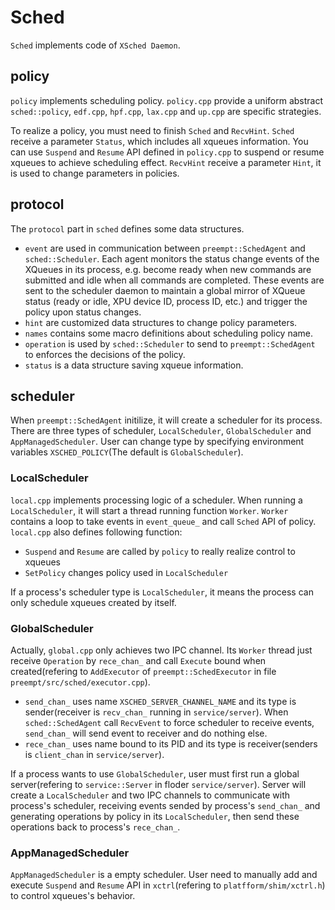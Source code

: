 # Sched

`Sched` implements code of `XSched Daemon`.

## policy

`policy` implements scheduling policy. `policy.cpp` provide a uniform abstract `sched::policy`, `edf.cpp`, `hpf.cpp`, `lax.cpp` and `up.cpp` are specific strategies.

To realize a policy, you must need to finish `Sched` and `RecvHint`. `Sched` receive a parameter `Status`, which includes all xqueues information. You can use `Suspend` and `Resume` API defined in `policy.cpp` to suspend or resume xqueues to achieve scheduling effect. `RecvHint` receive a parameter `Hint`, it is used to change parameters in policies.

## protocol

The `protocol` part in `sched` defines some data structures.

- `event` are used in communication between `preempt::SchedAgent` and `sched::Scheduler`. Each agent monitors the status change events of the XQueues in its process, e.g. become ready when new commands are submitted and idle when all commands are completed. These events are sent to the scheduler daemon to maintain a global mirror of XQueue status (ready or idle, XPU device ID, process ID, etc.) and trigger the policy upon status changes.
- `hint` are customized data structures to change policy parameters.
- `names` contains some macro definitions about scheduling policy name.
- `operation` is used by `sched::Scheduler` to send to `preempt::SchedAgent` to enforces the decisions of the policy.
- `status` is a data structure saving xqueue information.

## scheduler

When `preempt::SchedAgent` initilize, it will create a scheduler for its process. There are three types of scheduler, `LocalScheduler`, `GlobalScheduler` and `AppManagedScheduler`. User can change type by specifying environment variables `XSCHED_POLICY`(The default is `GlobalScheduler`).

### LocalScheduler

`local.cpp` implements processing logic of a scheduler. When running a `LocalScheduler`, it will start a thread running function `Worker`. `Worker` contains a loop to take events in `event_queue_` and call `Sched` API of policy. `local.cpp` also defines following function:

- `Suspend` and `Resume` are called by `policy` to really realize control to xqueues
- `SetPolicy` changes policy used in `LocalScheduler`

If a process's scheduler type is `LocalScheduler`, it means the process can only schedule xqueues created by itself.

### GlobalScheduler

Actually, `global.cpp` only achieves two IPC channel. Its `Worker` thread just receive `Operation` by `rece_chan_` and call `Execute` bound when created(refering to `AddExecutor` of `preempt::SchedExecutor` in file `preempt/src/sched/executor.cpp`).

- `send_chan_` uses name `XSCHED_SERVER_CHANNEL_NAME` and its type is sender(receiver is `recv_chan_` running in `service/server`). When `sched::SchedAgent` call `RecvEvent` to force scheduler to receive events, `send_chan_` will send event to receiver and do nothing else.
- `rece_chan_` uses name bound to its PID and its type is receiver(senders is `client_chan` in `service/server`).

If a process wants to use `GlobalScheduler`, user must first run a global server(refering to `service::Server` in floder `service/server`). Server will create a `LocalScheduler` and two IPC channels to communicate with process's scheduler, receiving events sended by process's `send_chan_` and generating operations by policy in its `LocalScheduler`, then send these operations back to process's `rece_chan_`.

### AppManagedScheduler

`AppManagedScheduler` is a empty scheduler. User need to manually add and execute `Suspend` and `Resume` API in `xctrl`(refering to `platfform/shim/xctrl.h`) to control xqueues's behavior.

